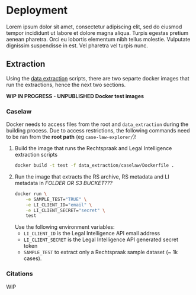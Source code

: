 # Deployment
Lorem ipsum dolor sit amet, consectetur adipiscing elit, sed do eiusmod tempor incididunt ut labore et dolore magna aliqua. Turpis egestas pretium aenean pharetra. Orci eu lobortis elementum nibh tellus molestie. Vulputate dignissim suspendisse in est. Vel pharetra vel turpis nunc.

## Extraction
Using the [data extraction](/elt/?id=extract) scripts, there are two separte docker images that run the extractions, hence the next two sections.

**WIP IN PROGRESS - UNPUBLISHED Docker test images**

### Caselaw
Docker needs to access files from the root and `data_extraction` during the building process. Due to access restrictions, the following commands need to be ran from the **root path** (eg `case-law-explorer/`)!

1. Build the image that runs the Rechtspraak and Legal Intelligence extraction scripts
    ```bash
    docker build -t test -f data_extraction/caselaw/Dockerfile .
    ```
2. Run the image that extracts the RS archive, RS metadata and LI metadata in *FOLDER OR S3 BUCKET???*
   ```bash
   docker run \
       -e SAMPLE_TEST="TRUE" \
       -e LI_CLIENT_ID="email" \
       -e LI_CLIENT_SECRET="secret" \
       test  
   ``` 
   Use the following environment variables: 
    - `LI_CLIENT_ID` is the Legal Intelligence API email address
    - `LI_CLIENT_SECRET` is the Legal Intelligence API generated secret token
    - `SAMPLE_TEST` to extract only a Rechtspraak sample dataset (~ 1k cases).

### Citations

WIP